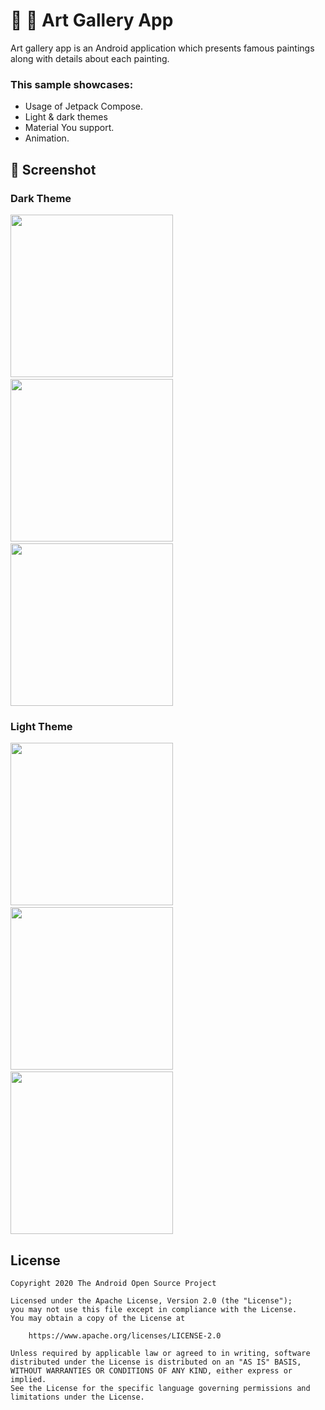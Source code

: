 # 🌇 🎨  Art Gallery App
Art gallery app is an Android application which presents famous paintings along with details about each painting.

### This sample showcases:
* Usage of Jetpack Compose.
* Light & dark themes
* Material You support.
* Animation.

## 📸 Screenshot

### Dark Theme
<img src="/results/blue_dark_overview.gif" width="260">&emsp;<img src="/results/pink_dark_overview.gif" width="260">&emsp;<img src="/results/yellow_dark_overview.gif" width="260">

### Light Theme

<img src="/results/blue_overview.gif" width="260">&emsp;<img src="/results/pink__overview.gif" width="260">&emsp;<img src="/results/yellow_overview.gif" width="260">

## License
```
Copyright 2020 The Android Open Source Project

Licensed under the Apache License, Version 2.0 (the "License");
you may not use this file except in compliance with the License.
You may obtain a copy of the License at

    https://www.apache.org/licenses/LICENSE-2.0

Unless required by applicable law or agreed to in writing, software
distributed under the License is distributed on an "AS IS" BASIS,
WITHOUT WARRANTIES OR CONDITIONS OF ANY KIND, either express or implied.
See the License for the specific language governing permissions and
limitations under the License.
```
